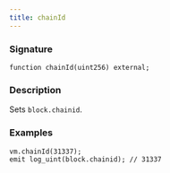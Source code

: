 ```yaml
---
title: chainId
---
```


### Signature

```solidity
function chainId(uint256) external;
```

### Description

Sets `block.chainid`.

### Examples

```solidity
vm.chainId(31337);
emit log_uint(block.chainid); // 31337
```
